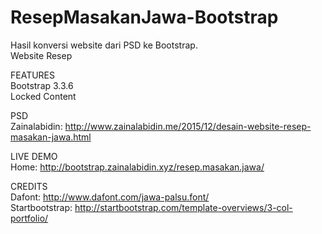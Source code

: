# ResepMasakanJawa-Bootstrap
Hasil konversi website dari PSD ke Bootstrap.<br />
Website Resep<br />

FEATURES<br />
Bootstrap 3.3.6<br />
Locked Content<br />

PSD<br>
Zainalabidin: http://www.zainalabidin.me/2015/12/desain-website-resep-masakan-jawa.html

LIVE DEMO <br>
Home: http://bootstrap.zainalabidin.xyz/resep.masakan.jawa/

CREDITS<br />
Dafont: http://www.dafont.com/jawa-palsu.font/<br />
Startbootstrap: http://startbootstrap.com/template-overviews/3-col-portfolio/
